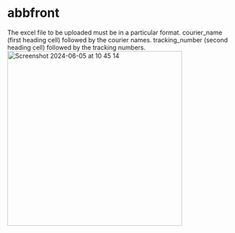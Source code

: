# abbfront

The excel file to be uploaded must be in a particular format.
courier_name (first heading cell) followed by the courier names.
tracking_number (second heading cell) followed by the tracking numbers.
<img width="397" alt="Screenshot 2024-06-05 at 10 45 14" src="https://github.com/itsjuan15177/abbfinalfront/assets/132347199/539c884b-62d5-4fb5-97a7-65d9eeef0419">

